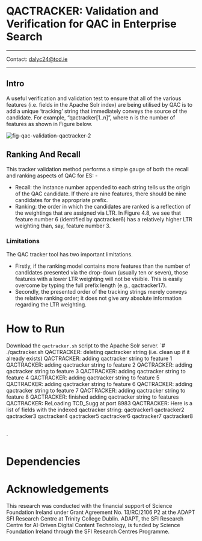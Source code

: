 # QACTRACKER: Validation and Verification for QAC in Enterprise Search
-----------------------------------------------------------------------------------

Contact: dalyc24@tcd.ie

-----------------------------------------------------------------------------------
## Intro
A useful verification and validation test to ensure that all of the various features (i.e. fields in the Apache Solr index) are being utilised by QAC is to add a unique ‘tracking’ string that immediately conveys the source of the candidate. For example, “qactracker[1..n]”, where n is the number of features as shown in Figure below.

![fig-qac-validation-qactracker-2](https://github.com/user-attachments/assets/69c872ee-1352-49a2-a015-35f1af305068)


## Ranking And Recall
This tracker validation method performs a simple gauge of both the recall and ranking
aspects of QAC for ES: -
* Recall: the instance number appended to each string tells us the origin of the QAC candidate. If there are nine features, there should be nine candidates for the appropriate prefix.
* Ranking: the order in which the candidates are ranked is a reflection of the weightings that are assigned via LTR. In Figure 4.8, we see that feature number 6 (identified by qactracker6) has a relatively higher LTR weighting than, say, feature number 3.


### Limitations
The QAC tracker tool has two important limitations. 
* Firstly, if the ranking model contains more features than the number of candidates presented via the drop-down (usually ten or seven), those features with a lower LTR weighting will not be visible. This is easily overcome by typing the full prefix length (e.g., qactracker17).
* Secondly, the presented order of the tracking strings merely conveys the relative ranking order; it does not give any absolute information regarding the LTR weighting.



# How to Run
Download the `qactracker.sh` script to the Apache Solr server.
`# ./qactracker.sh
QACTRACKER: deleting qactracker string (i.e. clean up if it already exists)
QACTRACKER: adding qactracker string to feature 1
QACTRACKER: adding qactracker string to feature 2
QACTRACKER: adding qactracker string to feature 3
QACTRACKER: adding qactracker string to feature 4
QACTRACKER: adding qactracker string to feature 5
QACTRACKER: adding qactracker string to feature 6
QACTRACKER: adding qactracker string to feature 7
QACTRACKER: adding qactracker string to feature 8
QACTRACKER: finished adding qactracker string to features
QACTRACKER: ReLoading TCD_Sugg at port 8983
QACTRACKER: Here is a list of fields with the indexed qactracker string:
qactracker1 qactracker2 qactracker3 qactracker4 qactracker5 qactracker6 qactracker7 qactracker8
#
`




# Dependencies


  


# Acknowledgements
This research was conducted with the financial support of Science Foundation Ireland under Grant Agreement No. 13/RC/2106 P2 at the ADAPT SFI Research Centre at Trinity College Dublin. ADAPT, the SFI Research Centre for AI-Driven Digital Content Technology, is funded by Science Foundation Ireland through the SFI Research Centres Programme.

